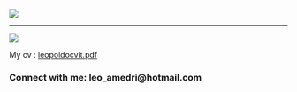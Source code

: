 

<!--
**leomed/leomed** is a ✨ _special_ ✨ repository because its `README.md` (this file) appears on your GitHub profile.

Here are some ideas to get you started:

- 🔭 I’m currently working on ...
- 🌱 I’m currently learning ...
- 👯 I’m looking to collaborate on ...
- 🤔 I’m looking for help with ...
- 💬 Ask me about ...
- 📫 How to reach me: ...
- 😄 Pronouns: ...
- ⚡ Fun fact: ...
-->
<img   src="https://user-images.githubusercontent.com/68408484/223596991-757c18de-dbee-4afc-ba80-7165ec2abccb.jpg">

<hr>
<img src="https://user-images.githubusercontent.com/68408484/223595127-c5317d74-bcfa-441f-ad92-bb159e53d621.png">




My cv : [leopoldocvit.pdf](https://github.com/leomed/leomed/files/10915561/leopoldocvit.pdf)






 

<h3 align="left">Connect with me: leo_amedri@hotmail.com</h3>
